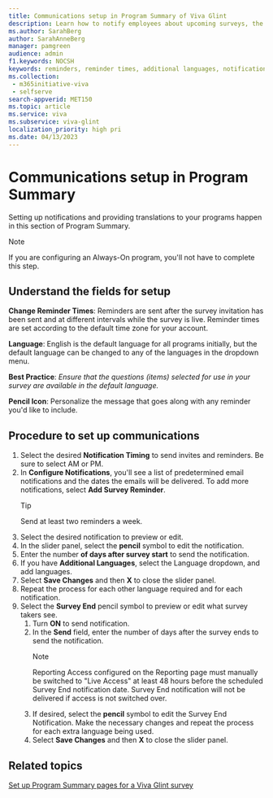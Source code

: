 ```yaml
---
title: Communications setup in Program Summary of Viva Glint
description: Learn how to notify employees about upcoming surveys, the window for taking a survey, and providing the survey in their preferred language is key.
ms.author: SarahBerg
author: SarahAnneBerg
manager: pamgreen
audience: admin
f1.keywords: NOCSH
keywords: reminders, reminder times, additional languages, notifications 
ms.collection: 
 - m365initiative-viva
 - selfserve
search-appverid: MET150
ms.topic: article
ms.service: viva
ms.subservice: viva-glint
localization_priority: high pri
ms.date: 04/13/2023
---
```


# Communications setup in Program Summary

Setting up notifications and providing translations to your programs happen in this section of Program Summary.

>[!NOTE]
> If you are configuring an Always-On program, you'll not have to complete this step.

## Understand the fields for setup

**Change Reminder Times**: Reminders are sent after the survey invitation has been sent and at different intervals while the survey is live. Reminder times are set according to the default time zone for your account.

**Language**: English is the default language for all programs initially, but the default language can be changed to any of the languages in the dropdown menu.

**Best Practice**: _Ensure that the questions (items) selected for use in your survey are available in the default language._

**Pencil Icon**: Personalize the message that goes along with any reminder you'd like to include.

## Procedure to set up communications

1. Select the desired **Notification Timing** to send invites and reminders. Be sure to select AM or PM.
2. In **Configure Notifications**, you'll see a list of predetermined email notifications and the dates the emails will be delivered. To add more notifications, select **Add Survey Reminder**.
   >[!TIP]
   > Send at least two reminders a week.
3. Select the desired notification to preview or edit.
4. In the slider panel, select the **pencil** symbol to edit the notification.
5. Enter the number **of days after survey start** to send the notification.
6. If you have **Additional Languages**, select the Language dropdown, and add languages.
7. Select **Save Changes** and then **X** to close the slider panel.
8. Repeat the process for each other language required and for each notification.
9. Select the **Survey End** pencil symbol to preview or edit what survey takers see.
   1. Turn **ON** to send notification.
   2. In the **Send** field, enter the number of days after the survey ends to send the notification.
       >[!NOTE]
       >Reporting Access configured on the Reporting page must manually be switched to "Live Access" at least 48 hours before the scheduled Survey End notification date. Survey End notification will not be delivered if access is not switched over.
   3. If desired, select the **pencil** symbol to edit the Survey End Notification. Make the necessary changes and repeat the process for each extra language being used.
   4. Select **Save Changes** and then **X** to close the slider panel.

## Related topics

[Set up Program Summary pages for a Viva Glint survey](program-summary-overview.md)